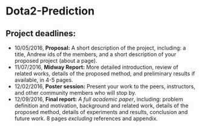# Dota2-Prediction

## Project deadlines:
- 10/05/2016, **Proposal:** A short description of the project, including: a title, Andrew ids of the members, and a short description of your proposed project (about a page).
- 11/07/2016, **Midway Report:** More detailed introduction, review of related works, details of the proposed method, and preliminary results if available, in 4-5 pages.
- 12/02/2016, **Poster session:** Present your work to the peers, instructors, and other community members who will stop by.
- 12/09/2016, **Final report:** _A full academic paper_, including: problem definition and motivation, background and related work, details of the proposed method, details of experiments and results, conclusion and future work. 8 pages *excluding* references and appendix.
